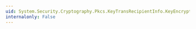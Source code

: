 ```yaml
---
uid: System.Security.Cryptography.Pkcs.KeyTransRecipientInfo.KeyEncryptionAlgorithm
internalonly: False
---
```

